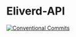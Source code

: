 # Eliverd-API
[![Conventional Commits](https://img.shields.io/badge/Conventional%20Commits-1.0.0-yellow.svg)](https://conventionalcommits.org)
